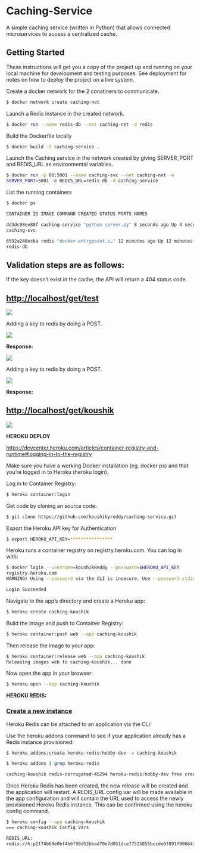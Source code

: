 ﻿# Caching-Service

A simple caching service (written in Python) that allows connected microservices to access a centralized cache.

## Getting Started

These instructions will get you a copy of the project up and running on your local machine for development and testing purposes. See deployment for notes on how to deploy the project on a live system.

Create a docker network for the 2 conatiners to communicate.

```bash
$ docker network create caching-net
```

Launch a Redis instance in the created network.

```bash
$ docker run --name redis-db --net caching-net -d redis
```
Build the Dockerfile locally

```bash
$ docker build -t caching-service .
```
Launch the Caching service in the network created by giving SERVER_PORT and
REDIS_URL as environmental variables.

```bash
$ docker run -p 80:5001 --name caching-svc --net caching-net -e
SERVER_PORT=5001 -e REDIS_URL=redis-db -d caching-service
```

List the running containers

```bash
$ docker ps

CONTAINER ID IMAGE COMMAND CREATED STATUS PORTS NAMES

dd3dc08ee88f caching-service "python server.py" 8 seconds ago Up 4 seconds
caching-svc

6592a240ecba redis "docker-entrypoint.s…" 12 minutes ago Up 12 minutes 6379/tcp
redis-db
```

## Validation steps are as follows:

If the key doesn’t exist in the cache, the API will return a 404 status code.

## <http://localhost/get/test>

![](media/5c594ad48723c1fd8467fc50577e67cc.png)

Adding a key to redis by doing a POST.

![](media/4cd9fb3ef73d278943bc0cc502c91730.png)

**Response:**

![](media/5aca0b2585a6bff01ea1d3959b476f89.png)

Adding a key to redis by doing a POST.

![](media/58bbed117514983c36a9ee830eff9b3d.png)

**Response:**

## <http://localhost/get/koushik>

![](media/9e152772f94ae8e378b8416984a8a13a.png)

**HEROKU DEPLOY**

https://devcenter.heroku.com/articles/container-registry-and-runtime#logging-in-to-the-registry

Make sure you have a working Docker installation (eg. docker ps) and that you’re
logged in to Heroku (heroku login).

Log in to Container Registry:

```bash
$ heroku container:login
```
Get code by cloning an source code:

```bash
$ git clone https://github.com/koushikyreddy/caching-service.git
```

Export the Heroku API key for Authentication

```bash
$ export HEROKU_API_KEY=****************
```
Heroku runs a container registry on registry.heroku.com. You can log in with:

```bash
$ docker login --username=koushikReddy --password=$HEROKU_API_KEY
registry.heroku.com
WARNING! Using --password via the CLI is insecure. Use --password-stdin.

Login Succeeded
```
Navigate to the app’s directory and create a Heroku app:

```bash
$ heroku create caching-koushik
```
Build the image and push to Container Registry:

```bash
$ heroku container:push web --app caching-koushik
```
Then release the image to your app:

```bash
$ heroku container:release web --app caching-koushik
Releasing images web to caching-koushik... done
```

Now open the app in your browser:

```bash
$ heroku open --app caching-koushik
```

**HEROKU REDIS:**

### [Create a new instance](https://devcenter.heroku.com/articles/heroku-redis#create-a-new-instance)

Heroku Redis can be attached to an application via the CLI:

Use the heroku addons command to see if your application already has a Redis
instance provisioned:

```bash
$ heroku addons:create heroku-redis:hobby-dev -a caching-koushik
```
```bash
$ heroku addons | grep heroku-redis

caching-koushik redis-corrugated-45294 heroku-redis:hobby-dev free created
```

Once Heroku Redis has been created, the new release will be created and the
application will restart. A REDIS_URL config var will be made available in the
app configuration and will contain the URL used to access the newly provisioned
Heroku Redis instance. This can be confirmed using the heroku config command.

```bash
$ heroku config --app caching-koushik
=== caching-koushik Config Vars

REDIS_URL:
redis://h:p2f74b69e0bf4b6f98d52bbad70e7d051dce77525855bccde0f891f906643e061@ec2-100-25-128-227.compute-1.amazonaws.com:10149
```